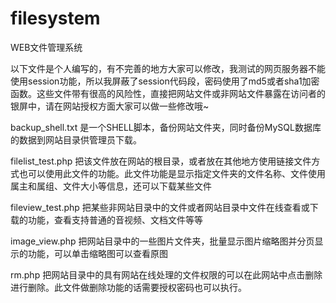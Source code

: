 filesystem
==========

WEB文件管理系统


以下文件是个人编写的，有不完善的地方大家可以修改，我测试的网页服务器不能使用session功能，所以我屏蔽了session代码段，密码使用了md5或者sha1加密函数。这些文件带有很高的风险性，直接把网站文件或非网站文件暴露在访问者的银屏中，请在网站授权方面大家可以做一些修改哦~

backup_shell.txt		是一个SHELL脚本，备份网站文件夹，同时备份MySQL数据库的数据到网站目录供管理员下载。

filelist_test.php	把该文件放在网站的根目录，或者放在其他地方使用链接文件方式也可以使用此文件的功能。此文件功能是显示指定文件夹的文件名称、文件使用属主和属组、文件大小等信息，还可以下载某些文件

fileview_test.php	把某些非网站目录中的文件或者网站目录中文件在线查看或下载的功能，查看支持普通的音视频、文档文件等等

image_view.php	把网站目录中的一些图片文件夹，批量显示图片缩略图并分页显示的功能，可以单击缩略图可以查看原图

rm.php	把网站目录中的具有网站在线处理的文件权限的可以在此网站中点击删除进行删除。此文件做删除功能的话需要授权密码也可以执行。

